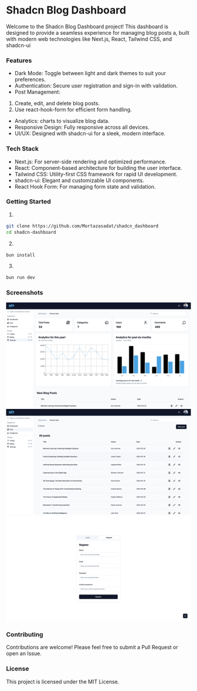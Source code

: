 # Shadcn Blog Dashboard

Welcome to the Shadcn Blog Dashboard project! This dashboard is designed to provide a seamless experience for managing blog posts a, built with modern web technologies like Next.js, React, Tailwind CSS, and shadcn-ui

### Features

- Dark Mode: Toggle between light and dark themes to suit your preferences.
- Authentication: Secure user registration and sign-in with validation.
- Post Management:

1.  Create, edit, and delete blog posts.
2.  Use react-hook-form for efficient form handling.

- Analytics: charts to visualize blog data.
- Responsive Design: Fully responsive across all devices.
- UI/UX: Designed with shadcn-ui for a sleek, modern interface.

### Tech Stack

- Next.js: For server-side rendering and optimized performance.
- React: Component-based architecture for building the user interface.
- Tailwind CSS: Utility-first CSS framework for rapid UI development.
- shadcn-ui: Elegant and customizable UI components.
- React Hook Form: For managing form state and validation.

### Getting Started

1.

```bash
git clone https://github.com/Mortazasadat/shadcn_dashboard
cd shadcn-dashboard
```

2.

```bash
bun install
```

3.

```bash
bun run dev
```

### Screenshots

![Dashboard Overview](./public/screenshot.png)
![Dashboard Overview](./public/screenshot1.png)
![Dashboard Overview](./public/screenshot3.png)

### Contributing

Contributions are welcome! Please feel free to submit a Pull Request or open an Issue.

### License

This project is licensed under the MIT License.
